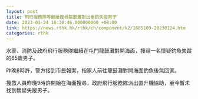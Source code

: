 ```yaml
---
layout: post
title: 飛行服務隊等繼續搜尋龍鼓灘對出垂釣失蹤男子　
date: 2023-01-24 16:30:46.000000000 +08:00
link: https://news.rthk.hk/rthk/ch/component/k2/1685109-20230124.htm
categories: rthk
---
```


水警、消防及政府飛行服務隊繼續在屯門龍鼓灘對開海面，搜尋一名懷疑釣魚失蹤的65歲男子。

昨晚8時許，警方接到市民報案，指家人前往龍鼓灘對開海面釣魚後無回家。

搜救人員昨晚9時許開始在海面搜尋，政府飛行服務隊派出直升機協助，至今暫未找到懷疑失蹤男子。
